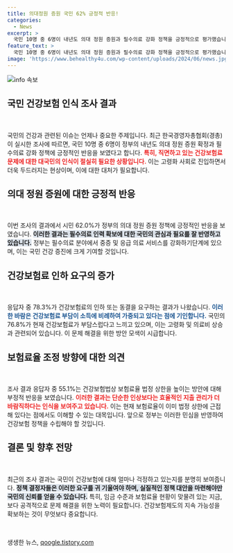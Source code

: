 ```yaml
---
title: 의대정원 증원 국민 62% 긍정적 반응!
categories:
  - News
excerpt: >
  국민 10명 중 6명이 내년도 의대 정원 증원과 필수의료 강화 정책을 긍정적으로 평가했습니다. 그러나 78%는 건강보험료 인하 또는 동결을 원하며, 보험료 부담이 한계에 달했다고 밝혔습니다.
feature_text: >
  국민 10명 중 6명이 내년도 의대 정원 증원과 필수의료 강화 정책을 긍정적으로 평가했습니다. 그러나 78%는 건강보험료 인하 또는 동결을 원하며, 보험료 부담이 한계에 달했다고 밝혔습니다.
image: 'https://www.behealthy4u.com/wp-content/uploads/2024/06/news.jpg'
---
```


<p><img src="https://www.behealthy4u.com/wp-content/uploads/2024/06/news.jpg" alt="info 속보" /></p>

<h2 data-ke-size="size26">국민 건강보험 인식 조사 결과</h2>

<p data-ke-size="size16">&nbsp;</p>

<p>국민의 건강과 관련된 이슈는 언제나 중요한 주제입니다. 최근 한국경영자총협회(경총)이 실시한 조사에 따르면, 국민 10명 중 6명이 정부의 내년도 의대 정원 증원 확정과 필수의료 강화 정책에 긍정적인 반응을 보였다고 합니다. <b><span style="color: #ee2323;">특히, 직면하고 있는 건강보험료 문제에 대한 대국민의 인식이 절실히 필요한 상황입니다.</span></b> 이는 고령화 사회로 진입하면서 더욱 두드러지는 현상이며, 이에 대한 대처가 필요합니다. </p>

<h2 data-ke-size="size26">의대 정원 증원에 대한 긍정적 반응</h2>

<p data-ke-size="size16">&nbsp;</p>

<p>이번 조사의 결과에서 시민 62.0%가 정부의 의대 정원 증원 정책에 긍정적인 반응을 보였습니다. <b><span style="background-color: #21538527;">이러한 결과는 필수의료 인력 확보에 대한 국민의 관심과 필요를 잘 반영하고 있습니다.</span></b> 정부는 필수의료 분야에서 중증 및 응급 의료 서비스를 강화하기단계에 있으며, 이는 국민 건강 증진에 크게 기여할 것입니다. </p>

<h2 data-ke-size="size26">건강보험료 인하 요구의 증가</h2>

<p data-ke-size="size16">&nbsp;</p>

<p>응답자 중 78.3%가 건강보험료의 인하 또는 동결을 요구하는 결과가 나왔습니다. <b><span style="color: #1a5490;">이러한 바람은 건강보험료 부담이 소득에 비례하여 가중되고 있다는 점에 기인합니다.</span></b> 국민의 76.8%가 현재 건강보험료가 부담스럽다고 느끼고 있으며, 이는 고령화 및 의료비 상승과 관련되어 있습니다. 이 문제 해결을 위한 방안 모색이 시급합니다.</p>

<h2 data-ke-size="size26">보험료율 조정 방향에 대한 의견</h2>

<p data-ke-size="size16">&nbsp;</p>

<p>조사 결과 응답자 중 55.1%는 건강보험법상 보험료율 법정 상한을 높이는 방안에 대해 부정적 반응을 보였습니다. <b><span style="color: #ee2323;">이러한 결과는 단순한 인상보다는 효율적인 지출 관리가 더 바람직하다는 인식을 보여주고 있습니다.</span></b> 이는 현재 보험료율이 이미 법정 상한에 근접해 있다는 점에서도 이해할 수 있는 대목입니다. 앞으로 정부는 이러한 민심을 반영하여 건강보험 정책을 수립해야 할 것입니다.</p>

<h2 data-ke-size="size26">결론 및 향후 전망</h2>

<p data-ke-size="size16">&nbsp;</p>

<p>최근의 조사 결과는 국민이 건강보험에 대해 얼마나 걱정하고 있는지를 분명히 보여줍니다. <b><span style="background-color: #21538527;">정책 결정자들은 이러한 요구를 귀 기울여야 하며, 실질적인 정책 대안을 마련해야만 국민의 신뢰를 얻을 수 있습니다.</span></b> 특히, 임금 수준과 보험료율 현황이 맞물려 있는 지금, 보다 공격적으로 문제 해결을 위한 노력이 필요합니다. 건강보험제도의 지속 가능성을 확보하는 것이 무엇보다 중요합니다. </p>

<p data-ke-size="size16">&nbsp;</p>
생생한 뉴스, <a href="https://qoogle.tistory.com" rel="dofollow">qoogle.tistory.com</a>


